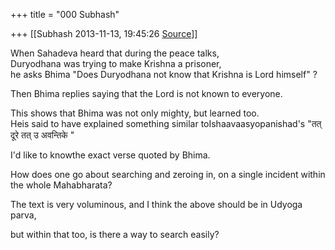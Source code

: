 +++
title = "000 Subhash"

+++
[[Subhash	2013-11-13, 19:45:26 [Source](https://groups.google.com/g/samskrita/c/yOxgVvLYEFU)]]



When Sahadeva heard that during the peace talks,  
Duryodhana was trying to make Krishna a prisoner,  
he asks Bhima "Does Duryodhana not know that Krishna is Lord himself" ?  
  
Then Bhima replies saying that the Lord is not known to everyone.

This shows that Bhima was not only mighty, but learned too.  
Heis said to have explained something similar toIshaavaasyopanishad's
"तत् दूरे तत् उ अवन्तिके "  
  
I'd like to knowthe exact verse quoted by Bhima.

  
How does one go about searching and zeroing in, on a single incident within the whole Mahabharata?

The text is very voluminous, and I think the above should be in Udyoga parva,

but within that too, is there a way to search easily?

